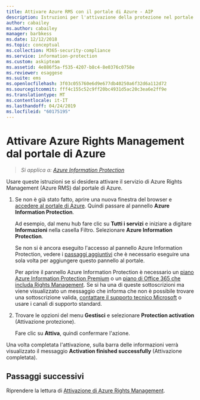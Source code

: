 ```yaml
---
title: Attivare Azure RMS con il portale di Azure - AIP
description: Istruzioni per l'attivazione della protezione nel portale di Azure, che consentono all'organizzazione di iniziare a proteggere documenti e messaggi di posta elettronica.
author: cabailey
ms.author: cabailey
manager: barbkess
ms.date: 12/12/2018
ms.topic: conceptual
ms.collection: M365-security-compliance
ms.service: information-protection
ms.custom: askipteam
ms.assetid: 4e886f5a-f535-4207-b8c4-8e0376c0758e
ms.reviewer: esaggese
ms.suite: ems
ms.openlocfilehash: 3f03c055760e6d9e677db40250a6f32d6a112d72
ms.sourcegitcommit: fff4c155c52c9ff20bc4931d5ac20c3ea6e2ff9e
ms.translationtype: MT
ms.contentlocale: it-IT
ms.lasthandoff: 04/24/2019
ms.locfileid: "60175195"
---
```

# <a name="how-to-activate-azure-rights-management-from-the-azure-portal"></a>Attivare Azure Rights Management dal portale di Azure

>*Si applica a: [Azure Information Protection](https://azure.microsoft.com/pricing/details/information-protection)*

Usare queste istruzioni se si desidera attivare il servizio di Azure Rights Management (Azure RMS) dal portale di Azure.

1. Se non è già stato fatto, aprire una nuova finestra del browser e [accedere al portale di Azure](configure-policy.md#signing-in-to-the-azure-portal). Quindi passare al pannello **Azure Information Protection**.
    
    Ad esempio, dal menu hub fare clic su **Tutti i servizi** e iniziare a digitare **Informazioni** nella casella Filtro. Selezionare **Azure Information Protection**.
    
    Se non si è ancora eseguito l'accesso al pannello Azure Information Protection, vedere i [passaggi aggiuntivi](configure-policy.md#to-access-the-azure-information-protection-blade-for-the-first-time) che è necessario eseguire una sola volta per aggiungere questo pannello al portale.
    
    Per aprire il pannello Azure Information Protection è necessario un [piano Azure Information Protection Premium](https://www.microsoft.com/cloud-platform/azure-information-protection-pricing) o un [piano di Office 365 che includa Rights Management](https://download.microsoft.com/download/E/C/F/ECF42E71-4EC0-48FF-AA00-577AC14D5B5C/Azure_Information_Protection_licensing_datasheet_EN-US.pdf). Se si ha una di queste sottoscrizioni ma viene visualizzato un messaggio che informa che non è possibile trovare una sottoscrizione valida, [contattare il supporto tecnico Microsoft](information-support.md#to-contact-microsoft-support) o usare i canali di supporto standard.

2. Trovare le opzioni del menu **Gestisci** e selezionare **Protection activation** (Attivazione protezione). 
    
    Fare clic su **Attiva**, quindi confermare l'azione. 

Una volta completata l'attivazione, sulla barra delle informazioni verrà visualizzato il messaggio **Activation finished successfully** (Attivazione completata).


## <a name="next-steps"></a>Passaggi successivi
Riprendere la lettura di [Attivazione di Azure Rights Management](activate-service.md#configuring-onboarding-controls-for-a-phased-deployment).

